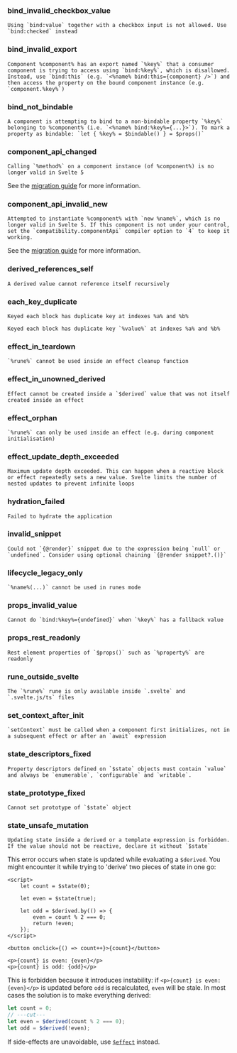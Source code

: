 <!-- This file is generated by scripts/process-messages/index.js. Do not edit! -->

### bind_invalid_checkbox_value

```
Using `bind:value` together with a checkbox input is not allowed. Use `bind:checked` instead
```

### bind_invalid_export

```
Component %component% has an export named `%key%` that a consumer component is trying to access using `bind:%key%`, which is disallowed. Instead, use `bind:this` (e.g. `<%name% bind:this={component} />`) and then access the property on the bound component instance (e.g. `component.%key%`)
```

### bind_not_bindable

```
A component is attempting to bind to a non-bindable property `%key%` belonging to %component% (i.e. `<%name% bind:%key%={...}>`). To mark a property as bindable: `let { %key% = $bindable() } = $props()`
```

### component_api_changed

```
Calling `%method%` on a component instance (of %component%) is no longer valid in Svelte 5
```

See the [migration guide](/docs/svelte/v5-migration-guide#Components-are-no-longer-classes) for more information.

### component_api_invalid_new

```
Attempted to instantiate %component% with `new %name%`, which is no longer valid in Svelte 5. If this component is not under your control, set the `compatibility.componentApi` compiler option to `4` to keep it working.
```

See the [migration guide](/docs/svelte/v5-migration-guide#Components-are-no-longer-classes) for more information.

### derived_references_self

```
A derived value cannot reference itself recursively
```

### each_key_duplicate

```
Keyed each block has duplicate key at indexes %a% and %b%
```

```
Keyed each block has duplicate key `%value%` at indexes %a% and %b%
```

### effect_in_teardown

```
`%rune%` cannot be used inside an effect cleanup function
```

### effect_in_unowned_derived

```
Effect cannot be created inside a `$derived` value that was not itself created inside an effect
```

### effect_orphan

```
`%rune%` can only be used inside an effect (e.g. during component initialisation)
```

### effect_update_depth_exceeded

```
Maximum update depth exceeded. This can happen when a reactive block or effect repeatedly sets a new value. Svelte limits the number of nested updates to prevent infinite loops
```

### hydration_failed

```
Failed to hydrate the application
```

### invalid_snippet

```
Could not `{@render}` snippet due to the expression being `null` or `undefined`. Consider using optional chaining `{@render snippet?.()}`
```

### lifecycle_legacy_only

```
`%name%(...)` cannot be used in runes mode
```

### props_invalid_value

```
Cannot do `bind:%key%={undefined}` when `%key%` has a fallback value
```

### props_rest_readonly

```
Rest element properties of `$props()` such as `%property%` are readonly
```

### rune_outside_svelte

```
The `%rune%` rune is only available inside `.svelte` and `.svelte.js/ts` files
```

### set_context_after_init

```
`setContext` must be called when a component first initializes, not in a subsequent effect or after an `await` expression
```

### state_descriptors_fixed

```
Property descriptors defined on `$state` objects must contain `value` and always be `enumerable`, `configurable` and `writable`.
```

### state_prototype_fixed

```
Cannot set prototype of `$state` object
```

### state_unsafe_mutation

```
Updating state inside a derived or a template expression is forbidden. If the value should not be reactive, declare it without `$state`
```

This error occurs when state is updated while evaluating a `$derived`. You might encounter it while trying to 'derive' two pieces of state in one go:

```svelte
<script>
	let count = $state(0);

	let even = $state(true);

	let odd = $derived.by(() => {
		even = count % 2 === 0;
		return !even;
	});
</script>

<button onclick={() => count++}>{count}</button>

<p>{count} is even: {even}</p>
<p>{count} is odd: {odd}</p>
```

This is forbidden because it introduces instability: if `<p>{count} is even: {even}</p>` is updated before `odd` is recalculated, `even` will be stale. In most cases the solution is to make everything derived:

```js
let count = 0;
// ---cut---
let even = $derived(count % 2 === 0);
let odd = $derived(!even);
```

If side-effects are unavoidable, use [`$effect`]($effect) instead.
